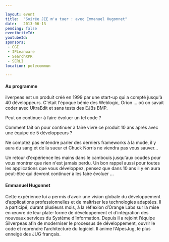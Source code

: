 ```yaml
---

layout: event
title:  "Soirée JEE m'a tuer : avec Emmanuel Hugonnet"
date:   2013-06-13
pending: false
eventbriteId:
youtubeId:
sponsors:
 - CGI
 - IPLeanware
 - SearchXPR
 - SERLI
location: polecommun

---
```


#### Au programme 


ilverpeas est un produit créé en 1999 par une start-up qui a compté jusqu'à 40 développeurs. C'était l'époque bénie des Weblogic, Orion ... où on savait coder avec UltraEdit et sans tests des EJBs BMP.

Peut on continuer à faire évoluer un tel code ?

Comment fait on pour continuer à faire vivre ce produit 10 ans après avec une équipe de 5 développeurs ?

Ne comptez pas entendre parler des derniers frameworks à la mode, il y aura du sang et de la sueur  et Chuck Norris ne viendra pas vous sauver...

Un retour d'expérience les mains dans le cambouis jusqu'aux coudes pour vous montrer que rien n'est jamais perdu. Un bon rappel aussi pour toutes les applications que vous développez, pensez que dans 10 ans il y en aura peut-être qui devront continuer à les faire évoluer ...

#### Emmanuel Hugonnet

Cette expérience lui a permis d’avoir une vision globale du développement d’applications professionnelles et de maîtriser les technologies adaptées. Il a participé, durant plusieurs mois, à la réflexion d’Orange Labs sur la mise en œuvre de leur plate-forme de
développement et d’intégration des nouveaux services du Système d’Information.
Depuis il a rejoint l’équipe Silverpeas afin de moderniser le processus de développement, ouvrir le code et reprendre l’architecture
du logiciel. Il anime l’AlpesJug, le plus enneigé des JUG français.


